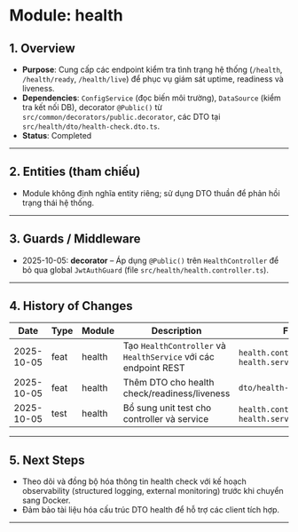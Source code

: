 # Module: health

## 1. Overview

- **Purpose**: Cung cấp các endpoint kiểm tra tình trạng hệ thống (`/health`, `/health/ready`, `/health/live`) để phục vụ giám sát uptime, readiness và liveness.
- **Dependencies**: `ConfigService` (đọc biến môi trường), `DataSource` (kiểm tra kết nối DB), decorator `@Public()` từ `src/common/decorators/public.decorator`, các DTO tại `src/health/dto/health-check.dto.ts`.
- **Status**: Completed

---

## 2. Entities (tham chiếu)

- Module không định nghĩa entity riêng; sử dụng DTO thuần để phản hồi trạng thái hệ thống.

---

## 3. Guards / Middleware

- 2025-10-05: **decorator** – Áp dụng `@Public()` trên `HealthController` để bỏ qua global `JwtAuthGuard` (file `src/health/health.controller.ts`).

---

## 4. History of Changes

| Date       | Type | Module | Description                                                     | File(s)                                         |
| ---------- | ---- | ------ | --------------------------------------------------------------- | ----------------------------------------------- |
| 2025-10-05 | feat | health | Tạo `HealthController` và `HealthService` với các endpoint REST | `health.controller.ts`, `health.service.ts`     |
| 2025-10-05 | feat | health | Thêm DTO cho health check/readiness/liveness                    | `dto/health-check.dto.ts`                       |
| 2025-10-05 | test | health | Bổ sung unit test cho controller và service                     | `health.controller.spec.ts`, `health.service.spec.ts` |

---

## 5. Next Steps

- Theo dõi và đồng bộ hóa thông tin health check với kế hoạch observability (structured logging, external monitoring) trước khi chuyển sang Docker.
- Đảm bảo tài liệu hóa cấu trúc DTO health để hỗ trợ các client tích hợp.

---
